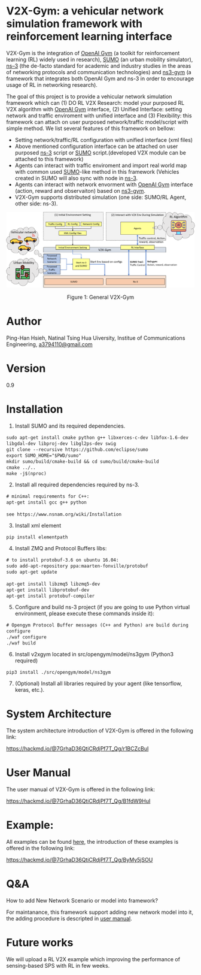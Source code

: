 V2X-Gym: a vehicular network simulation framework with reinforcement learning interface
============
V2X-Gym is the integration of [OpenAI Gym](https://gym.openai.com/) (a toolkit for reinforcement learning (RL) widely used in research), [SUMO](https://github.com/tkn-tub/ns3-gym) (an urban mobility simulator), [ns–3](https://www.nsnam.org/) (the de-facto standard for academic and industry studies in the areas of networking protocols and communication technologies) and [ns3-gym](https://github.com/tkn-tub/ns3-gym) (a framework that integrates both OpenAI Gym and ns-3 in order to encourage usage of RL in networking research).

The goal of this project is to provide a vehicular network simulation framework which can (1) DO RL V2X Research: model your purposed RL V2X algorithm with [OpenAI Gym](https://gym.openai.com/) interface, (2) Unified Interface: setting network and traffic enviroment with unified interface and (3) Flexibility: this framework can attach on user purposed network/traffic model/script with simple method. We list several features of this framework on bellow:
* Setting network/traffic/RL configuration with unified interface (xml files)
* Above mentioned configuration interface can be attached on user purposed [ns-3](https://www.nsnam.org/) script or [SUMO](https://github.com/tkn-tub/ns3-gym) script.(developed V2X module can be attached to this framework)
* Agents can interact with traffic enviroment and import real world map with common used [SUMO](https://github.com/tkn-tub/ns3-gym)-like method in this framework (Vehicles created in SUMO will also sync with node in [ns-3](https://www.nsnam.org/).
* Agents can interact with network envorment with [OpenAI Gym](https://gym.openai.com/) interface (action, reward and observaiton) based on [ns3-gym](https://github.com/tkn-tub/ns3-gym).
* V2X-Gym supports distributed simulation (one side: SUMO/RL Agent, other side: ns-3).


![image](images/Schematic_Diagram_of_V2XGym.png)

<p style="text-align: center;">Figure 1: General V2X-Gym</p>

  

Author
========
Ping-Han Hsieh, Natinal Tsing Hua Uiversity, Institue of Communications Engineering, a3794110@gmail.com 

Version
============
0.9

Installation
============

1. Install SUMO and its required dependencies.
```
sudo apt-get install cmake python g++ libxerces-c-dev libfox-1.6-dev libgdal-dev libproj-dev libgl2ps-dev swig
git clone --recursive https://github.com/eclipse/sumo
export SUMO_HOME="$PWD/sumo"
mkdir sumo/build/cmake-build && cd sumo/build/cmake-build
cmake ../..
make -j$(nproc)
```

2. Install all required dependencies required by ns-3.
```
# minimal requirements for C++:
apt-get install gcc g++ python

see https://www.nsnam.org/wiki/Installation
```
3. Install xml element
```
pip install elementpath
```

4. Install ZMQ and Protocol Buffers libs:
```
# to install protobuf-3.6 on ubuntu 16.04:
sudo add-apt-repository ppa:maarten-fonville/protobuf
sudo apt-get update

apt-get install libzmq5 libzmq5-dev
apt-get install libprotobuf-dev
apt-get install protobuf-compiler
```
5. Configure and build ns-3 project (if you are going to use Python virtual environment, please execute these commands inside it):
```
# Opengym Protocol Buffer messages (C++ and Python) are build during configure
./waf configure
./waf build
```

6. Install v2xgym located in src/opengym/model/ns3gym (Python3 required)
```
pip3 install ./src/opengym/model/ns3gym
```

7. (Optional) Install all libraries required by your agent (like tensorflow, keras, etc.).

System Architecture
========

The system architecture introduction of V2X-Gym is offered in the following link:

https://hackmd.io/@7GrhaD36QtiCRdjPf7T_Qg/r1BCZcBuI

User Manual
========

The user manual of V2X-Gym is offered in the following link:

https://hackmd.io/@7GrhaD36QtiCRdjPf7T_Qg/B1fdW9HuI

Example: 
========

All examples can be found [here](./scratch/), the introduction of these examples is offered in the following link:

https://hackmd.io/@7GrhaD36QtiCRdjPf7T_Qg/ByMy5jSOU

Q&A
========
How to add New Network Scenario or model into framework?

  For maintanance, this framework support adding new network model into it, the adding procedure is descripted in [user manual](https://hackmd.io/@7GrhaD36QtiCRdjPf7T_Qg/B1fdW9HuI).

Future works
========
We will upload a RL V2X example which improving the performance of sensing-based SPS with RL in few weeks.
